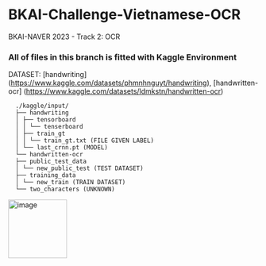 # BKAI-Challenge-Vietnamese-OCR
BKAI-NAVER 2023 - Track 2: OCR
### All of files in this branch is fitted with Kaggle Environment
DATASET: [handwriting] (https://www.kaggle.com/datasets/phmnhnguyt/handwriting), [handwritten-ocr] (https://www.kaggle.com/datasets/ldmkstn/handwritten-ocr)

      ./kaggle/input/
      ├── handwriting
      │ ├── tensorboard
      │ │ └── tenserboard
      │ ├── train_gt
      │ │ └── train_gt.txt (FILE GIVEN LABEL)
      │ └── last_crnn.pt (MODEL)
      └── handwritten-ocr
      ├── public_test_data
      │ └── new_public_test (TEST DATASET)
      ├── training_data
      │ └── new_train (TRAIN DATASET)
      └── two_characters (UNKNOWN)
<img width="118" alt="image" src="https://github.com/caoduycp03/BKAI-Challenge-Vietnamese-OCR/assets/114968485/ae51c8d3-ed4e-4f00-8a04-82cdd0629b95">

